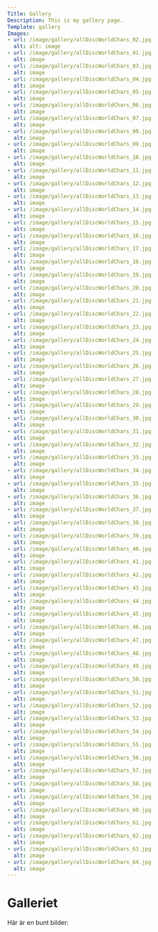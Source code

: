 ```yaml
---
Title: Gallery
Description: This is my gallery page.
Template: gallery
Images:
- url: /image/gallery/allDiscWorldChars_02.jpg
  alt: alt: image
- url: /image/gallery/allDiscWorldChars_01.jpg
  alt: image
- url: /image/gallery/allDiscWorldChars_03.jpg
  alt: image
- url: /image/gallery/allDiscWorldChars_04.jpg
  alt: image
- url: /image/gallery/allDiscWorldChars_05.jpg
  alt: image
- url: /image/gallery/allDiscWorldChars_06.jpg
  alt: image
- url: /image/gallery/allDiscWorldChars_07.jpg
  alt: image
- url: /image/gallery/allDiscWorldChars_08.jpg
  alt: image
- url: /image/gallery/allDiscWorldChars_09.jpg
  alt: image
- url: /image/gallery/allDiscWorldChars_10.jpg
  alt: image
- url: /image/gallery/allDiscWorldChars_11.jpg
  alt: image
- url: /image/gallery/allDiscWorldChars_12.jpg
  alt: image
- url: /image/gallery/allDiscWorldChars_13.jpg
  alt: image
- url: /image/gallery/allDiscWorldChars_14.jpg
  alt: image
- url: /image/gallery/allDiscWorldChars_15.jpg
  alt: image
- url: /image/gallery/allDiscWorldChars_16.jpg
  alt: image
- url: /image/gallery/allDiscWorldChars_17.jpg
  alt: image
- url: /image/gallery/allDiscWorldChars_18.jpg
  alt: image
- url: /image/gallery/allDiscWorldChars_19.jpg
  alt: image
- url: /image/gallery/allDiscWorldChars_20.jpg
  alt: image
- url: /image/gallery/allDiscWorldChars_21.jpg
  alt: image
- url: /image/gallery/allDiscWorldChars_22.jpg
  alt: image
- url: /image/gallery/allDiscWorldChars_23.jpg
  alt: image
- url: /image/gallery/allDiscWorldChars_24.jpg
  alt: image
- url: /image/gallery/allDiscWorldChars_25.jpg
  alt: image
- url: /image/gallery/allDiscWorldChars_26.jpg
  alt: image
- url: /image/gallery/allDiscWorldChars_27.jpg
  alt: image
- url: /image/gallery/allDiscWorldChars_28.jpg
  alt: image
- url: /image/gallery/allDiscWorldChars_29.jpg
  alt: image
- url: /image/gallery/allDiscWorldChars_30.jpg
  alt: image
- url: /image/gallery/allDiscWorldChars_31.jpg
  alt: image
- url: /image/gallery/allDiscWorldChars_32.jpg
  alt: image
- url: /image/gallery/allDiscWorldChars_33.jpg
  alt: image
- url: /image/gallery/allDiscWorldChars_34.jpg
  alt: image
- url: /image/gallery/allDiscWorldChars_35.jpg
  alt: image
- url: /image/gallery/allDiscWorldChars_36.jpg
  alt: image
- url: /image/gallery/allDiscWorldChars_37.jpg
  alt: image
- url: /image/gallery/allDiscWorldChars_38.jpg
  alt: image
- url: /image/gallery/allDiscWorldChars_39.jpg
  alt: image
- url: /image/gallery/allDiscWorldChars_40.jpg
  alt: image
- url: /image/gallery/allDiscWorldChars_41.jpg
  alt: image
- url: /image/gallery/allDiscWorldChars_42.jpg
  alt: image
- url: /image/gallery/allDiscWorldChars_43.jpg
  alt: image
- url: /image/gallery/allDiscWorldChars_44.jpg
  alt: image
- url: /image/gallery/allDiscWorldChars_45.jpg
  alt: image
- url: /image/gallery/allDiscWorldChars_46.jpg
  alt: image
- url: /image/gallery/allDiscWorldChars_47.jpg
  alt: image
- url: /image/gallery/allDiscWorldChars_48.jpg
  alt: image
- url: /image/gallery/allDiscWorldChars_49.jpg
  alt: image
- url: /image/gallery/allDiscWorldChars_50.jpg
  alt: image
- url: /image/gallery/allDiscWorldChars_51.jpg
  alt: image
- url: /image/gallery/allDiscWorldChars_52.jpg
  alt: image
- url: /image/gallery/allDiscWorldChars_53.jpg
  alt: image
- url: /image/gallery/allDiscWorldChars_54.jpg
  alt: image
- url: /image/gallery/allDiscWorldChars_55.jpg
  alt: image
- url: /image/gallery/allDiscWorldChars_56.jpg
  alt: image
- url: /image/gallery/allDiscWorldChars_57.jpg
  alt: image
- url: /image/gallery/allDiscWorldChars_58.jpg
  alt: image
- url: /image/gallery/allDiscWorldChars_59.jpg
  alt: image
- url: /image/gallery/allDiscWorldChars_60.jpg
  alt: image
- url: /image/gallery/allDiscWorldChars_61.jpg
  alt: image
- url: /image/gallery/allDiscWorldChars_62.jpg
  alt: image
- url: /image/gallery/allDiscWorldChars_63.jpg
  alt: image
- url: /image/gallery/allDiscWorldChars_64.jpg
  alt: image
---
```


Galleriet
==========================
Här är en bunt bilder: